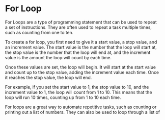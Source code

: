 # For Loop

For Loops are a type of programming statement that can be used to repeat a set of instructions. They are often used to repeat a task multiple times, such as counting from one to ten. 

To create a for loop, you first need to give it a start value, a stop value, and an increment value. The start value is the number that the loop will start at, the stop value is the number that the loop will end at, and the increment value is the amount the loop will count by each time. 

Once these values are set, the loop will begin. It will start at the start value and count up to the stop value, adding the increment value each time. Once it reaches the stop value, the loop will end. 

For example, if you set the start value to 1, the stop value to 10, and the increment value to 1, the loop will count from 1 to 10. This means that the loop will run 10 times, counting up from 1 to 10 each time. 

For loops are a great way to automate repetitive tasks, such as counting or printing out a list of numbers. They can also be used to loop through a list of
